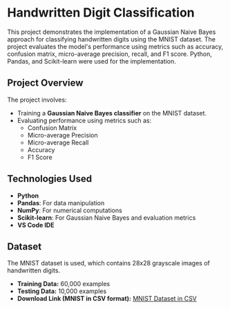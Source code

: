 # Handwritten Digit Classification
This project demonstrates the implementation of a Gaussian Naive Bayes approach for classifying handwritten digits using the MNIST dataset. The project evaluates the model's performance using metrics such as accuracy, confusion matrix, micro-average precision, recall, and F1 score. Python, Pandas, and Scikit-learn were used for the implementation.

## Project Overview

The project involves:
- Training a **Gaussian Naive Bayes classifier** on the MNIST dataset.
- Evaluating performance using metrics such as:
  - Confusion Matrix
  - Micro-average Precision
  - Micro-average Recall
  - Accuracy
  - F1 Score

## Technologies Used

- **Python** 
- **Pandas**: For data manipulation
- **NumPy**: For numerical computations
- **Scikit-learn**: For Gaussian Naive Bayes and evaluation metrics
- **VS Code IDE**

## Dataset

The MNIST dataset is used, which contains 28x28 grayscale images of handwritten digits.  

- **Training Data:** 60,000 examples
- **Testing Data:** 10,000 examples
- **Download Link (MNIST in CSV format):** [MNIST Dataset in CSV](https://pjreddie.com/projects/mnist-in-csv/)
